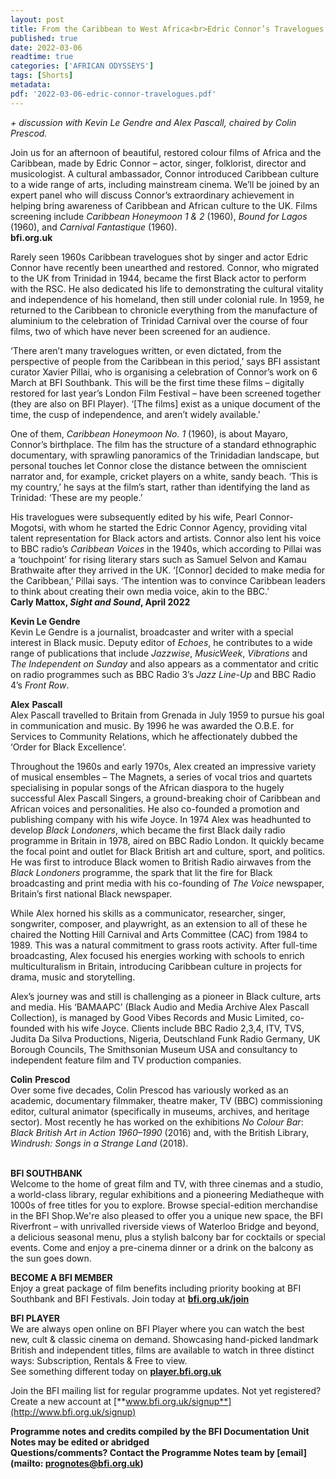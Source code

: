 ```yaml
---
layout: post
title: From the Caribbean to West Africa<br>Edric Connor’s Travelogues
published: true
date: 2022-03-06
readtime: true
categories: ['AFRICAN ODYSSEYS']
tags: [Shorts]
metadata: 
pdf: '2022-03-06-edric-connor-travelogues.pdf'
---
```


_+ discussion with Kevin Le Gendre and Alex Pascall, chaired by Colin Prescod._

Join us for an afternoon of beautiful, restored colour films of Africa and the Caribbean, made by Edric Connor – actor, singer, folklorist, director and musicologist. A cultural ambassador, Connor introduced Caribbean culture to a wide range of arts, including mainstream cinema. We’ll be joined by an expert panel who will discuss Connor’s extraordinary achievement in helping bring awareness of Caribbean and African culture to the UK. Films screening include _Caribbean Honeymoon 1 & 2_ (1960), _Bound for Lagos_ (1960), and _Carnival Fantastique_ (1960).  
**bfi.org.uk**

Rarely seen 1960s Caribbean travelogues shot by singer and actor  Edric Connor have recently been unearthed and restored. Connor, who migrated to the UK from Trinidad in 1944, became the first Black actor to perform with the RSC. He also dedicated his life to demonstrating the cultural vitality and independence of his homeland, then still under colonial rule.  In 1959, he returned to the Caribbean to chronicle everything from the manufacture of aluminium to the celebration of Trinidad Carnival over the course of four films, two of which have never been screened for an audience.

‘There aren’t many travelogues written, or even dictated, from the perspective of people from the Caribbean in this period,’ says BFI assistant curator Xavier Pillai, who is organising a celebration of Connor’s work on 6 March at BFI Southbank. This will be the first time these films – digitally restored for last year’s London Film Festival – have been screened together (they are also on BFI Player). ‘[The films] exist as a unique document of the time, the cusp of independence, and aren’t widely available.’

One of them, _Caribbean Honeymoon No. 1_ (1960), is about Mayaro, Connor’s birthplace. The film has the structure of a standard ethnographic documentary, with sprawling panoramics of the Trinidadian landscape, but personal touches let Connor close the distance between the omniscient narrator and, for example, cricket players on a white, sandy beach. ‘This is my country,’ he says at the film’s start, rather than identifying the land as Trinidad: ‘These are my people.’

His travelogues were subsequently edited by his wife, Pearl Connor-Mogotsi, with whom he started the Edric Connor Agency, providing vital talent representation for Black actors and artists. Connor also lent his voice to BBC radio’s _Caribbean Voices_ in the 1940s, which according to Pillai was a ‘touchpoint’ for rising literary stars such as Samuel Selvon and Kamau Brathwaite after they arrived in the UK. ‘[Connor] decided to make media for the Caribbean,’ Pillai says. ‘The intention was to convince Caribbean leaders to think about creating their own media voice, akin to the BBC.’  
**Carly Mattox, _Sight and Sound_, April 2022**

**Kevin Le Gendre**  
Kevin Le Gendre is a journalist, broadcaster and writer with a special interest  in Black music. Deputy editor of _Echoes_, he contributes to a wide range of publications that include _Jazzwise_, _MusicWeek_, _Vibrations_ and _The Independent on Sunday_ and also appears as a commentator and critic on radio programmes such as BBC Radio 3’s _Jazz Line-Up_ and BBC Radio 4’s _Front Row_.

**Alex**  **Pascall**  
Alex Pascall travelled to Britain from Grenada in July 1959 to pursue his goal in communication and music. By 1996 he was awarded the O.B.E. for Services to Community Relations, which he affectionately dubbed the ‘Order for Black Excellence’.

Throughout the 1960s and early 1970s, Alex created an impressive variety of musical ensembles – The Magnets, a series of vocal trios and quartets specialising in popular songs of the African diaspora to the hugely successful Alex Pascall Singers, a ground-breaking choir of Caribbean and African voices and personalities. He also co-founded a promotion and publishing company with his wife Joyce. In 1974 Alex was headhunted to develop _Black Londoners_, which became the first Black daily radio programme in Britain in 1978, aired on BBC Radio London. It quickly became the focal point and outlet for Black British art and culture, sport, and politics. He was first to introduce Black women to British Radio airwaves from the _Black Londoners_ programme, the spark that lit the fire for Black broadcasting and print media with his co-founding of _The Voice_ newspaper, Britain’s first national Black newspaper.

While Alex horned his skills as a communicator, researcher, singer, songwriter, composer, and playwright, as an extension to all of these he chaired the Notting Hill Carnival and Arts Committee (CAC) from 1984 to 1989. This was a natural commitment to grass roots activity. After full-time broadcasting, Alex focused his energies working with schools to enrich multiculturalism in Britain, introducing Caribbean culture in projects for drama, music and storytelling.

Alex’s journey was and still is challenging as a pioneer in Black culture, arts and media. His ‘BAMAAPC’ (Black Audio and Media Archive Alex Pascall Collection), is managed by Good Vibes Records and Music Limited, co-founded with his wife Joyce. Clients include BBC Radio 2,3,4, ITV, TVS, Judita Da Silva Productions, Nigeria, Deutschland Funk Radio Germany, UK Borough Councils, The Smithsonian Museum USA and consultancy to independent feature film and TV production companies.

**Colin**  **Prescod**  
Over some five decades, Colin Prescod has variously worked as an academic, documentary filmmaker, theatre maker, TV (BBC) commissioning editor, cultural animator (specifically in museums, archives, and heritage sector). Most recently he has worked on the exhibitions _No Colour Bar_: _Black British Art in Action 1960–1990_ (2016) and, with the British Library, _Windrush: Songs in a Strange Land_ (2018).
<br><br>

**BFI SOUTHBANK**  
Welcome to the home of great film and TV, with three cinemas and a studio, a world-class library, regular exhibitions and a pioneering Mediatheque with 1000s of free titles for you to explore. Browse special-edition merchandise in the BFI Shop.We&#39;re also pleased to offer you a unique new space, the BFI Riverfront – with unrivalled riverside views of Waterloo Bridge and beyond, a delicious seasonal menu, plus a stylish balcony bar for cocktails or special events. Come and enjoy a pre-cinema dinner or a drink on the balcony as the sun goes down.  

**BECOME A BFI MEMBER**  
Enjoy a great package of film benefits including priority booking at BFI Southbank and BFI Festivals. Join today at [**bfi.org.uk/join**](http://www.bfi.org.uk/join)  

**BFI PLAYER**  
 We are always open online on BFI Player where you can watch the best new, cult &amp; classic cinema on demand. Showcasing hand-picked landmark British and independent titles, films are available to watch in three distinct ways: Subscription, Rentals &amp; Free to view.<br> 
See something different today on [**player.bfi.org.uk**](https://player.bfi.org.uk/)

Join the BFI mailing list for regular programme updates. Not yet registered? Create a new account at [**www.bfi.org.uk/signup**](http://www.bfi.org.uk/signup)

**Programme notes and credits compiled by the BFI Documentation Unit  
Notes may be edited or abridged  
Questions/comments? Contact the Programme Notes team by [email](mailto: prognotes@bfi.org.uk)**

<!--stackedit_data:
eyJoaXN0b3J5IjpbMTA3NzE2MDc0OV19
-->
